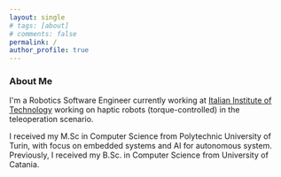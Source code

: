 ```yaml
---
layout: single
# tags: [about]
# comments: false
permalink: /
author_profile: true
---
```



### About Me

I'm a Robotics Software Engineer currently working at [Italian Institute of Technology](https://iit.it) working on haptic robots (torque-controlled) in the teleoperation scenario.

I received my M.Sc in Computer Science from Polytechnic University of Turin, with focus on embedded systems and AI for autonomous system. 
Previously, I received my B.Sc. in Computer Science from University of Catania.
